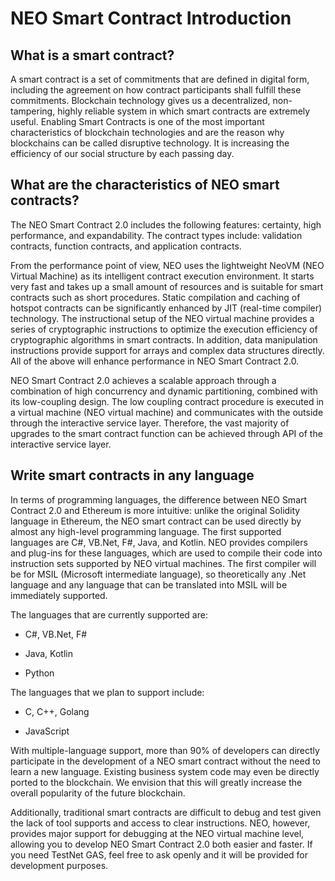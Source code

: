 # NEO Smart Contract Introduction

## What is a smart contract?

A smart contract is a set of commitments that are defined in digital form, including the agreement on how contract participants shall fulfill these commitments. Blockchain technology gives us a decentralized, non-tampering, highly reliable system in which smart contracts are extremely useful. Enabling Smart Contracts is one of the most important characteristics of blockchain technologies and are the reason why blockchains can be called disruptive technology. It is increasing the efficiency of our social structure by each passing day.

## What are the characteristics of NEO smart contracts?

The NEO Smart Contract 2.0 includes the following features: certainty, high performance, and expandability. The contract types include: validation contracts, function contracts, and application contracts.

From the performance point of view, NEO uses the lightweight NeoVM (NEO Virtual Machine) as its intelligent contract execution environment. It starts very fast and takes up a small amount of resources and is suitable for smart contracts such as short procedures. Static compilation and caching of hotspot contracts can be significantly enhanced by JIT (real-time compiler) technology. The instructional setup of the NEO virtual machine provides a series of cryptographic instructions to optimize the execution efficiency of cryptographic algorithms in smart contracts. In addition, data manipulation instructions provide support for arrays and complex data structures directly. All of the above will enhance performance in NEO Smart Contract 2.0.

NEO Smart Contract 2.0 achieves a scalable approach through a combination of high concurrency and dynamic partitioning, combined with its low-coupling design. The low coupling contract procedure is executed in a virtual machine (NEO virtual machine) and communicates with the outside through the interactive service layer. Therefore, the vast majority of upgrades to the smart contract function can be achieved through API of the interactive service layer.

## Write smart contracts in any language

In terms of programming languages, the difference between NEO Smart Contract 2.0 and Ethereum is more intuitive: unlike the original Solidity language in Ethereum, the NEO smart contract can be used directly by almost any high-level programming language. The first supported languages ​​are C#, VB.Net, F#, Java, and Kotlin. NEO provides compilers and plug-ins for these languages, which are used to compile their code ​​into instruction sets supported by NEO virtual machines. The first compiler will be for MSIL (Microsoft intermediate language), so theoretically any .Net language and any language that can be translated into MSIL will be immediately supported.

The languages that are currently supported are:

- C#, VB.Net, F#

- Java, Kotlin
- Python

The languages that we plan to support include:

- C, C++, Golang

- JavaScript

With multiple-language support, more than 90% of developers can directly participate in the development of a NEO smart contract without the need to learn a new language. Existing business system code may even be directly ported to the blockchain. We envision that this will greatly increase the overall popularity of the future blockchain.

Additionally, traditional smart contracts are difficult to debug and test given the lack of tool supports and access to clear instructions. NEO, however, provides major support for debugging at the NEO virtual machine level, allowing you to develop NEO Smart Contract 2.0 both easier and faster. If you need TestNet GAS, feel free to ask openly and it will be provided for development purposes.
